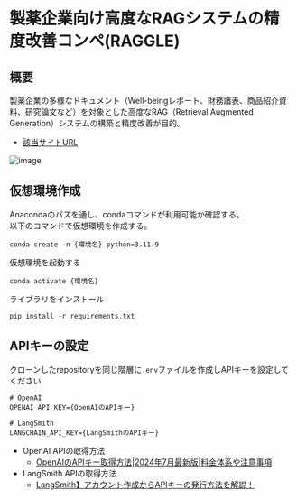 # 製薬企業向け高度なRAGシステムの精度改善コンペ(RAGGLE)

## 概要
製薬企業の多様なドキュメント（Well-beingレポート、財務諸表、商品紹介資料、研究論文など）を対象とした高度なRAG（Retrieval Augmented Generation）システムの構築と精度改善が目的。
- [該当サイトURL](https://raggle.jp/competition/617b10e9-a71b-4f2a-a9ee-ffe11d8d64ae#overview)

![image](https://github.com/user-attachments/assets/63cfcd85-327b-452c-ba11-6c7c57f6b51c)


## 仮想環境作成
Anacondaのパスを通し、condaコマンドが利用可能か確認する。  
以下のコマンドで仮想環境を作成する。  
```shell
conda create -n {環境名} python=3.11.9
```
仮想環境を起動する  
```shell
conda activate {環境名}
```
ライブラリをインストール  
```shell
pip install -r requirements.txt
```

## APIキーの設定
クローンしたrepositoryを同じ階層に`.env`ファイルを作成しAPIキーを設定してください

```
# OpenAI
OPENAI_API_KEY={OpenAIのAPIキー}

# LangSmith
LANGCHAIN_API_KEY={LangSmithのAPIキー}
```
- OpenAI APIの取得方法
  - [OpenAIのAPIキー取得方法|2024年7月最新版|料金体系や注意事項](https://qiita.com/kurata04/items/a10bdc44cc0d1e62dad3)
- LangSmith APIの取得方法
  - [LangSmith】アカウント作成からAPIキーの発行方法を解説！](https://highreso.jp/edgehub/machinelearning/langsmithapi.html)
